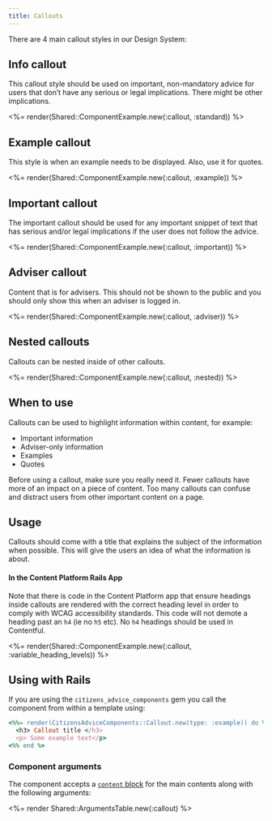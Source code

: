 ```yaml
---
title: Callouts
---
```


There are 4 main callout styles in our Design System:

## Info callout

This callout style should be used on important, non-mandatory advice for users that don’t have any serious or legal implications. There might be other implications.

<%= render(Shared::ComponentExample.new(:callout, :standard)) %>

## Example callout

This style is when an example needs to be displayed. Also, use it for quotes.

<%= render(Shared::ComponentExample.new(:callout, :example)) %>

## Important callout

The important callout should be used for any important snippet of text that has serious and/or legal implications if the user does not follow the advice.

<%= render(Shared::ComponentExample.new(:callout, :important)) %>

## Adviser callout

Content that is for advisers. This should not be shown to the public and you should only show this when an adviser is logged in.

<%= render(Shared::ComponentExample.new(:callout, :adviser)) %>

## Nested callouts

Callouts can be nested inside of other callouts.

<%= render(Shared::ComponentExample.new(:callout, :nested)) %>

## When to use

Callouts can be used to highlight information within content, for example:

- Important information
- Adviser-only information
- Examples
- Quotes

Before using a callout, make sure you really need it. Fewer callouts have more of an impact on a piece of content. Too many callouts can confuse and distract users from other important content on a page.

## Usage

Callouts should come with a title that explains the subject of the information when possible. This will give the users an idea of what the information is about.

#### In the Content Platform Rails App

Note that there is code in the Content Platform app that ensure headings inside callouts are rendered with the correct heading level in order to comply with WCAG accessibility standards. This code will not demote a heading past an `h4` (ie no `h5` etc). No `h4` headings should be used in Contentful.

<%= render(Shared::ComponentExample.new(:callout, :variable_heading_levels)) %>

## Using with Rails

If you are using the `citizens_advice_components` gem you call the component from within a template using:

```rb
<%%= render(CitizensAdviceComponents::Callout.new(type: :example)) do %>
  <h3> Callout title </h3>
  <p> Some example text</p>
<%% end %>
```

### Component arguments

The component accepts a [`content` block](https://viewcomponent.org/guide/#implementation) for the main contents along with the following arguments:

<%= render Shared::ArgumentsTable.new(:callout) %>
